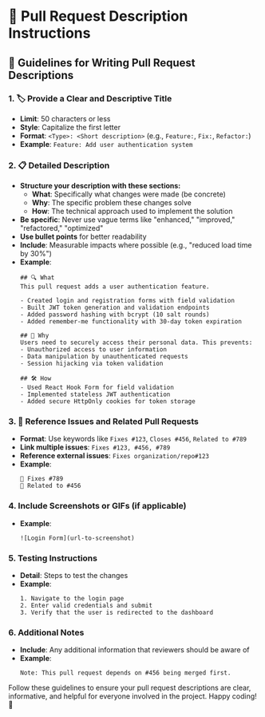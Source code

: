 # 📄 Pull Request Description Instructions

## 📝 Guidelines for Writing Pull Request Descriptions

### 1. 🏷️ Provide a Clear and Descriptive Title
- **Limit**: 50 characters or less
- **Style**: Capitalize the first letter
- **Format**: `<Type>: <Short description>` (e.g., `Feature:`, `Fix:`, `Refactor:`)
- **Example**: `Feature: Add user authentication system`

### 2. 📋 Detailed Description
- **Structure your description with these sections:**
  - **What**: Specifically what changes were made (be concrete)
  - **Why**: The specific problem these changes solve
  - **How**: The technical approach used to implement the solution
- **Be specific**: Never use vague terms like "enhanced," "improved," "refactored," "optimized"
- **Use bullet points** for better readability
- **Include**: Measurable impacts where possible (e.g., "reduced load time by 30%")
- **Example**:
    ```
    ## 🔍 What
    This pull request adds a user authentication feature.

    - Created login and registration forms with field validation
    - Built JWT token generation and validation endpoints
    - Added password hashing with bcrypt (10 salt rounds)
    - Added remember-me functionality with 30-day token expiration

    ## 🎯 Why
    Users need to securely access their personal data. This prevents:
    - Unauthorized access to user information
    - Data manipulation by unauthenticated requests
    - Session hijacking via token validation

    ## 🛠️ How
    - Used React Hook Form for field validation
    - Implemented stateless JWT authentication
    - Added secure HttpOnly cookies for token storage
    ```

### 3. 🔗 Reference Issues and Related Pull Requests
- **Format**: Use keywords like `Fixes #123`, `Closes #456`, `Related to #789`
- **Link multiple issues**: `Fixes #123, #456, #789`
- **Reference external issues**: `Fixes organization/repo#123`
- **Example**: 
    ```
    🐛 Fixes #789
    📌 Related to #456
    ```

### 4. Include Screenshots or GIFs (if applicable)
- **Example**:
    ```
    ![Login Form](url-to-screenshot)
    ```

### 5. Testing Instructions
- **Detail**: Steps to test the changes
- **Example**:
    ```
    1. Navigate to the login page
    2. Enter valid credentials and submit
    3. Verify that the user is redirected to the dashboard
    ```

### 6. Additional Notes
- **Include**: Any additional information that reviewers should be aware of
- **Example**:
    ```
    Note: This pull request depends on #456 being merged first.
    ```

Follow these guidelines to ensure your pull request descriptions are clear, informative, and helpful for everyone involved in the project. Happy coding! 🚀
